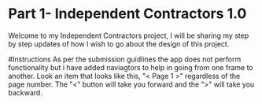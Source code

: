 # Part 1- Independent Contractors 1.0
Welcome to my Independent Contractors project, I will be sharing my step by step updates of how I wish to go about the design of this project.

#Instructions
As per the submission guidlines the app does not perform functionality but i have added naviagtors to help in going from one frame to another.
Look an item that looks like this, "< Page 1 >" regardless of the page number. 
The "<" button will take you forward and the ">" will take you backward.
